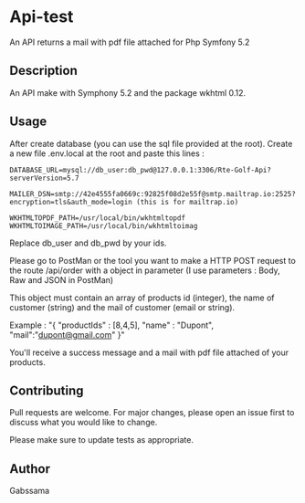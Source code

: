 # Api-test
An API returns a mail with pdf file attached for Php Symfony 5.2

## Description

An API make with Symphony 5.2 and the package wkhtml 0.12.

## Usage

After create database (you can use the sql file provided at the root). Create a new file .env.local at the root and paste this lines : 

    DATABASE_URL=mysql://db_user:db_pwd@127.0.0.1:3306/Rte-Golf-Api?serverVersion=5.7

    MAILER_DSN=smtp://42e4555fa0669c:92825f08d2e55f@smtp.mailtrap.io:2525?encryption=tls&auth_mode=login (this is for mailtrap.io)

    WKHTMLTOPDF_PATH=/usr/local/bin/wkhtmltopdf
    WKHTMLTOIMAGE_PATH=/usr/local/bin/wkhtmltoimag

Replace db_user and db_pwd by your ids. 

Please go to PostMan or the tool you want to make a HTTP POST request to the route /api/order with a object in parameter (I use parameters : Body, Raw and JSON in PostMan)

This object must contain an array of products id (integer), the name of customer (string) and the mail of customer (email or string).

Example : "{
    "productIds" : [8,4,5],
    "name" : "Dupont",
    "mail":"dupont@gmail.com"
}"

You'll receive a success message and a mail with pdf file attached of your products.
## Contributing
Pull requests are welcome. For major changes, please open an issue first to discuss what you would like to change.

Please make sure to update tests as appropriate.

## Author
Gabssama
